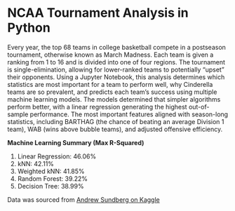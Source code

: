 # NCAA Tournament Analysis in Python

Every year, the top 68 teams in college basketball compete in a postseason tournament, otherwise known as March Madness. Each team is given a ranking from 1 to 16 and is divided into one of four regions. The tournament is single-elimination, allowing for lower-ranked teams to potentially “upset” their opponents. Using a Jupyter Notebook, this analysis determines which statistics are most important for a team to perform well, why Cinderella teams are so prevalent, and predicts each team’s success using multiple machine learning models. The models determined that simpler algorithms perform better, with a linear regression generating the highest out-of-sample performance. The most important features aligned with season-long statistics, including BARTHAG (the chance of beating an average Division 1 team), WAB (wins above bubble teams), and adjusted offensive efficiency.

**Machine Learning Summary (Max R-Squared)**
 1. Linear Regression: 46.06%
 2. kNN: 42.11%
 3. Weighted kNN: 41.85%
 4. Random Forest: 39.22%
 5. Decision Tree: 38.99%

Data was sourced from [Andrew Sundberg on Kaggle](https://www.kaggle.com/datasets/andrewsundberg/college-basketball-dataset)
